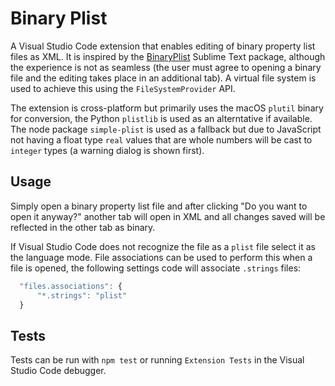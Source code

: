 # Binary Plist

A Visual Studio Code extension that enables editing of binary property list files as XML. It is inspired by the [BinaryPlist](https://github.com/tyrone-sudeium/st3-binaryplist) Sublime Text package, although the experience is not as seamless (the user must agree to opening a binary file and the editing takes place in an additional tab). A virtual file system is used to achieve this using the `FileSystemProvider` API.

The extension is cross-platform but primarily uses the macOS `plutil` binary for conversion, the Python `plistlib` is used as an alterntative if available. The node package `simple-plist` is used as a fallback but due to JavaScript not having a float type `real` values that are whole numbers will be cast to `integer` types (a warning dialog is shown first).

## Usage

Simply open a binary property list file and after clicking "Do you want to open it anyway?" another tab will open in XML and all changes saved will be reflected in the other tab as binary.

If Visual Studio Code does not recognize the file as a `plist` file select it as the language mode. File associations can be used to perform this when a file is opened, the following settings code will associate `.strings` files:

```javascript
  "files.associations": {
​      "*.strings": "plist"
  }
```

## Tests

Tests can be run with `npm test` or running `Extension Tests` in the Visual Studio Code debugger.
